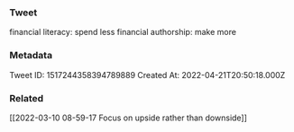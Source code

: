 ### Tweet
financial literacy: spend less 
financial authorship: make more

### Metadata
Tweet ID: 1517244358394789889
Created At: 2022-04-21T20:50:18.000Z

### Related
[[2022-03-10 08-59-17 Focus on upside rather than downside]]

